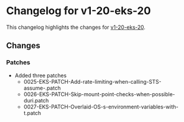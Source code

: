 # Changelog for v1-20-eks-20

This changelog highlights the changes for [v1-20-eks-20](https://github.com/aws/eks-distro/tree/v1-20-eks-20).

## Changes

### Patches
* Added three patches
  * 0025-EKS-PATCH-Add-rate-limiting-when-calling-STS-assume-.patch
  * 0026-EKS-PATCH-Skip-mount-point-checks-when-possible-duri.patch
  * 0027-EKS-PATCH-Overlaid-OS-s-environment-variables-with-t.patch
